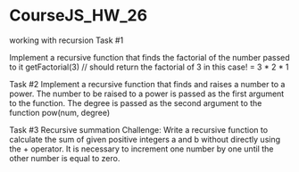 # CourseJS_HW_26
working with recursion
Task #1

Implement a recursive function that finds the factorial of the number passed to it
getFactorial(3) // should return the factorial of 3 in this case! = 3 * 2 * 1

Task #2
Implement a recursive function that finds and raises a number to a power.
The number to be raised to a power is passed as the first argument to the function.
The degree is passed as the second argument to the function
pow(num, degree)

Task #3
Recursive summation
Challenge: Write a recursive function to calculate the sum of given positive integers a and b without directly using the + operator.
It is necessary to increment one number by one until the other number is equal to zero.
